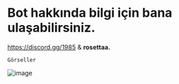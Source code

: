 # Bot hakkında bilgi için bana ulaşabilirsiniz.

https://discord.gg/1985 & **rosettaa.**


```Görseller```

![image](https://github.com/xRosetta/rosetta-bots/assets/123220507/ddae245c-9580-4c9e-9af1-67018bbd3405)
